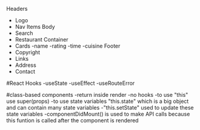 
Headers 
 - Logo 
 - Nav Items 
Body 
 - Search 
 - Restaurant Container 
 - Cards 
   -name
   -rating
   -time
   -cuisine
Footer 
 - Copyright 
 - Links 
 - Address 
 - Contact 


#React Hooks
 -useState
 -useEffect
 -useRouteError

#class-based components
-return inside render
-no hooks
-to use "this" use super(props)
-to use state variables "this.state" which is a big object and can contain many state variables
-"this.setState" used to update these state variables
-componentDidMount() is used to make API calls because this funtion is called after the component is rendered



